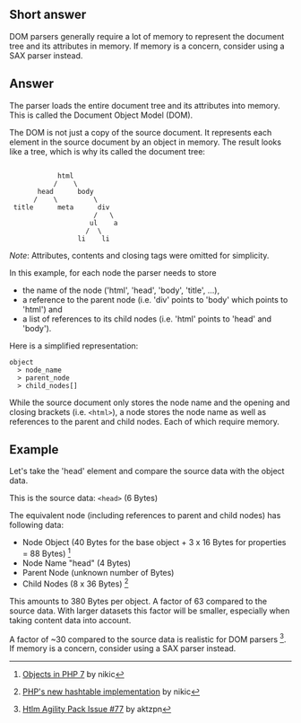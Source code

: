 ## Short answer

DOM parsers generally require a lot of memory to represent the document tree and its attributes in memory. If memory is a concern, consider using a SAX parser instead.

## Answer

The parser loads the entire document tree and its attributes into memory. This is called the Document Object Model (DOM).

The DOM is not just a copy of the source document. It represents each element in the source document by an object in memory. The result looks like a tree, which is why its called the document tree:

```

            html
           /    \
       head      body
      /    \         \
 title      meta      div
                     /   \
                    ul    a
                   /  \
                 li    li

```

*Note*: Attributes, contents and closing tags were omitted for simplicity.

In this example, for each node the parser needs to store

* the name of the node ('html', 'head', 'body', 'title', ...),
* a reference to the parent node (i.e. 'div' points to 'body' which points to 'html') and
* a list of references to its child nodes (i.e. 'html' points to 'head' and 'body').

Here is a simplified representation:

```
object
  > node_name
  > parent_node
  > child_nodes[]
```

While the source document only stores the node name and the opening and closing brackets (i.e. `<html>`), a node stores the node name as well as references to the parent and child nodes. Each of which require memory.

## Example

Let's take the 'head' element and compare the source data with the object data.

This is the source data: `<head>` (6 Bytes)

The equivalent node (including references to parent and child nodes) has following data:

* Node Object (40 Bytes for the base object + 3 x 16 Bytes for properties = 88 Bytes) [^1]
* Node Name "head" (4 Bytes)
* Parent Node (unknown number of Bytes)
* Child Nodes (8 x 36 Bytes) [^2]

This amounts to 380 Bytes per object. A factor of 63 compared to the source data. With larger datasets this factor will be smaller, especially when taking content data into account.

A factor of ~30 compared to the source data is realistic for DOM parsers [^3]. If memory is a concern, consider using a SAX parser instead.

[^1]: [Objects in PHP 7](https://nikic.github.io/2015/06/19/Internal-value-representation-in-PHP-7-part-2.html#objects-in-php-7) by nikic
[^2]: [PHP's new hashtable implementation](https://nikic.github.io/2014/12/22/PHPs-new-hashtable-implementation.html#memory-utilization) by nikic
[^3]: [Htlm Agility Pack Issue #77](https://github.com/zzzprojects/html-agility-pack/issues/77) by aktzpn
